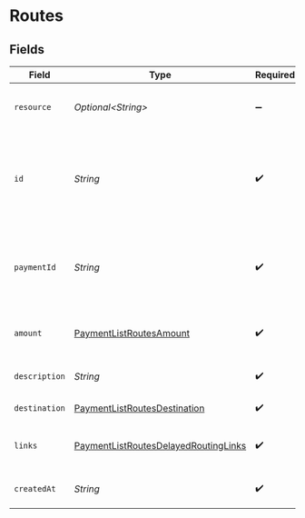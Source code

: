 # Routes


## Fields

| Field                                                                                                                                                                                           | Type                                                                                                                                                                                            | Required                                                                                                                                                                                        | Description                                                                                                                                                                                     | Example                                                                                                                                                                                         |
| ----------------------------------------------------------------------------------------------------------------------------------------------------------------------------------------------- | ----------------------------------------------------------------------------------------------------------------------------------------------------------------------------------------------- | ----------------------------------------------------------------------------------------------------------------------------------------------------------------------------------------------- | ----------------------------------------------------------------------------------------------------------------------------------------------------------------------------------------------- | ----------------------------------------------------------------------------------------------------------------------------------------------------------------------------------------------- |
| `resource`                                                                                                                                                                                      | *Optional\<String>*                                                                                                                                                                             | :heavy_minus_sign:                                                                                                                                                                              | Indicates the response contains a route object. Will always contain the string `route` for this endpoint.                                                                                       |                                                                                                                                                                                                 |
| `id`                                                                                                                                                                                            | *String*                                                                                                                                                                                        | :heavy_check_mark:                                                                                                                                                                              | The identifier uniquely referring to this route. Mollie assigns this identifier at route creation time. Mollie will always refer to the route by this ID. Example: `crt_dyARQ3JzCgtPDhU2Pbq3J`. | crt_dyARQ3JzCgtPDhU2Pbq3J                                                                                                                                                                       |
| `paymentId`                                                                                                                                                                                     | *String*                                                                                                                                                                                        | :heavy_check_mark:                                                                                                                                                                              | The unique identifier of the payment. For example: `tr_5B8cwPMGnU6qLbRvo7qEZo`. The full payment object can be retrieved via the payment URL in the `_links` object.                            | tr_5B8cwPMGnU                                                                                                                                                                                   |
| `amount`                                                                                                                                                                                        | [PaymentListRoutesAmount](../../models/operations/PaymentListRoutesAmount.md)                                                                                                                   | :heavy_check_mark:                                                                                                                                                                              | The amount of the route. That amount that will be routed to the specified destination.                                                                                                          |                                                                                                                                                                                                 |
| `description`                                                                                                                                                                                   | *String*                                                                                                                                                                                        | :heavy_check_mark:                                                                                                                                                                              | The description of the route. This description is shown in the reports.                                                                                                                         | Payment for Order #12345                                                                                                                                                                        |
| `destination`                                                                                                                                                                                   | [PaymentListRoutesDestination](../../models/operations/PaymentListRoutesDestination.md)                                                                                                         | :heavy_check_mark:                                                                                                                                                                              | The destination of the route.                                                                                                                                                                   |                                                                                                                                                                                                 |
| `links`                                                                                                                                                                                         | [PaymentListRoutesDelayedRoutingLinks](../../models/operations/PaymentListRoutesDelayedRoutingLinks.md)                                                                                         | :heavy_check_mark:                                                                                                                                                                              | An object with several relevant URLs. Every URL object will contain an `href` and a `type` field.                                                                                               |                                                                                                                                                                                                 |
| `createdAt`                                                                                                                                                                                     | *String*                                                                                                                                                                                        | :heavy_check_mark:                                                                                                                                                                              | The entity's date and time of creation, in [ISO 8601](https://en.wikipedia.org/wiki/ISO_8601) format.                                                                                           | 2024-03-20T09:13:37.0Z                                                                                                                                                                          |